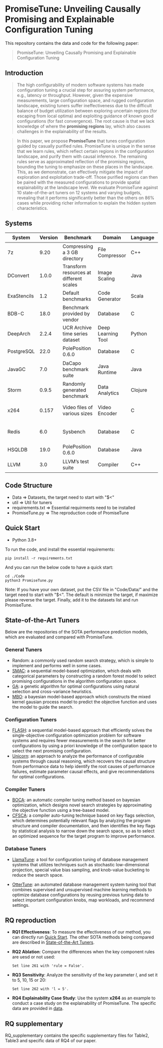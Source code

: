 
# PromiseTune: Unveiling Causally Promising and Explainable Configuration Tuning

This repository contains the data and code for the following paper: 
> PromiseTune: Unveiling Causally Promising and Explainable Configuration Tuning

## Introduction
> The high configurability of modern software systems has made configuration tuning a crucial step for assuring system performance, e.g., latency or throughput. However, given the expensive measurements, large configuration space, and rugged configuration landscape, existing tuners suffer ineffectiveness due to the difficult balance of budget utilization between exploring uncertain regions (for escaping from local optima) and exploiting guidance of known good configurations (for fast convergence). The root cause is that we lack knowledge of where the **promising regions** lay, which also causes challenges in the explainability of the results.

> In this paper, we propose **PromiseTune** that tunes configuration guided by casually purified rules. PromiseTune is unique in the sense that we learn rules, which reflect certain regions in the configuration landscape, and purify them with causal inference. The remaining rules serve as approximated reflection of the promising regions, bounding the tuning to emphasize on these places in the landscape. This, as we demonstrate, can effectively mitigate the impact of exploration and exploitation trade-off. Those purified regions can then be paired with the measured configurations to provide spatial explainability at the landscape level. We evaluate PromiseTune against 10 state-of-the-art tuners on 12 systems and varying budgets, revealing that it performs significantly better than the others on 86% cases while providing richer information to explain the hidden system characteristics.


## Systems

| System     | Version | Benchmark    | Domain            | Language | Performance         | $B/N$ | $S_{space}$    |
| ---------- | ------- | -------------------------------------------------- | ----------------- | -------- | ------------------- | ------------------------------ | ------------------------- |
| 7z         | 9.20    | Compressing a 3 GB directory                       | File Compressor   | C++      | Runtime (ms)        | 11/3                           | $1.68 \times 10^8$         |
| DConvert   | 1.0.0   | Transform resources at different scales            | Image Scaling     | Java     | Runtime (s)         | 17/1                           | $1.05 \times 10^7$         |
| ExaStencils| 1.2     | Default benchmarks                                 | Code Generator    | Scala    | Runtime (ms)        | 7/5                            | $1.61 \times 10^9$         |
| BDB-C      | 18.0    | Benchmark provided by vendor                       | Database          | C        | Latency (s)         | 16/0                           | $6.55 \times 10^4$         |
| DeepArch   | 2.2.4   | UCR Archive time series dataset                    | Deep Learning Tool| Python   | Runtime (min)       | 12/0                           | $4.10 \times 10^3$         |
| PostgreSQL | 22.0    | PolePosition 0.6.0                                 | Database          | C        | Runtime (ms)        | 6/3                            | $1.42 \times 10^9$         |
| JavaGC     | 7.0     | DaCapo benchmark suite                             | Java Runtime      | Java     | Runtime (ms)        | 12/23                          | $2.67 \times 10^{41}$      |
| Storm      | 0.9.5   | Randomly generated benchmark                       | Data Analytics    | Clojure  | Messages per Second | 12/0                           | $4.10 \times 10^{3}$       |
| x264       | 0.157   | Video files of various sizes                       | Video Encoder     | C        | Peak signal-to-noise ratio | 4/13                   | $6.43 \times 10^{26}$      |
| Redis      | 6.0     | Sysbench                                           | Database          | C        | Requests per second | 1/8                            | $5.78 \times 10^{16}$      |
| HSQLDB     | 19.0    | PolePosition 0.6.0                                 | Database          | Java     | Runtime (ms)        | 18/0                           | $2.62 \times 10^5$         |
| LLVM       | 3.0     | LLVM’s test suite                                  | Compiler          | C++      | Runtime (ms)        | 10/0                           | $1.02 \times 10^3$         |

## Code Structure
   - Data => Datasets, the target need to start with "$<"<br>
   - util => Util for tuners<br>
   - requirements.txt => Essential requirments need to be installed <br>
   - PromiseTune.py => The reproduction code of PromiseTune

##  <a name='quick-start'></a> Quick Start

* Python 3.8+

To run the code, and install the essential requirements: 
```
pip install -r requirements.txt
```

And you can run the below code to have a quick start:
```
cd ./Code
python3 PromiseTune.py
```
Note: If you have your own dataset, put the CSV file in "Code/Data/" and the target need to start with "$<". The default is minimize the target, if maximize please reverse the target. Finally, add it to the datasets list and run PromiseTune.


## <a name='tuners'></a>State-of-the-Art Tuners

Below are the repositories of the SOTA performance prediction models, which are evaluated and compared with PromiseTune.

### General Tuners
 - Random: a commonly used random search strategy, which is simple to implement and performs well in some cases.
 - [SMAC](https://github.com/automl/SMAC3): a sequential model-based optimization, which deals with categorical parameters by constructing a random forest model to select promising configurations in the algorithm configuration space.
 - [GA](https://github.com/jMetal/jMetalPy): a genetic algorithm for optimal configurations using natural selection and cross-variance heuristics.
 - [MBO](https://github.com/PKU-DAIR/open-box): a bayesian model-based approach which constructs the mixed kernel gausian process model to predict the objective function and uses the model to guide the search.


### Configuration Tuners
 - [FLASH](https://github.com/FlashRepo/Flash-SingleConfig): a sequential model-based approach that efficiently solves the single-objective configuration optimization problem for software systems and requires fewer measurements in the search for better configurations by using a priori knowledge of the configuration space to select the next promising configuration.
 - [Unicorn](https://github.com/softsys4ai/unicorn): an approach to analyze the performance of configurable systems through causal reasoning, which recovers the causal structure from performance data to help identify the root causes of performance failures, estimate parameter causal effects, and give recommendations for optimal configurations.

### Compiler Tuners
 - [BOCA](https://github.com/BOCA313/BOCA): an automatic compiler tuning method based on bayesian optimization, which designs novel search strategies by approximating the objective function using a tree-based model.
 - [CFSCA](https://github.com/zhumxxx/CFSCA): a compiler auto-tuning technique based on key flags selection, which determines potentially relevant flags by analyzing the program structure and compiler documentation, and then identifies the key flags by statistical analysis to narrow down the search space, so as to select an optimized sequence for the target program to improve performance.

### Database Tuners
 - [LlamaTune](https://github.com/uw-mad-dash/llamatune): a tool for configuration tuning of database management systems that utilizes techniques such as stochastic low-dimensional projection, special value bias sampling, and knob-value bucketing to reduce the search space.

 - [OtterTune](https://github.com/cmu-db/ottertune): an automated database management system tuning tool that combines supervised and unsupervised machine learning methods to optimize database configurations by reusing previous tuning data to select important configuration knobs, map workloads, and recommend settings.


## RQ reproduction
- **RQ1 Effectiveness**: To measure the effectiveness of our method, you can directly run [Quick Start](#quick-start). The other SOTA methods being compared are described in [State-of-the-Art Tuners](#tuners).

- **RQ2 Ablation**: Compare the differences when the key component rules are uesd or not used:

   ```Set line 261 with 'rule = False'.```

- **RQ3 Sensitivity**: Analyze the sensitivity of the key parameter $l$, and set it to 5, 10, 15 or 20:

   ```Set line 262 with 'l = 5'.```

- **RQ4 Explainability Case Study**: Use the system **x264** as an example to conduct a case study on the explainability of PromiseTune. The specific data are provided in [data](./RQ_supplementary/RQ4/rules_in_x264.txt).


##  RQ supplementary
RQ_supplementary contains the specific supplementary files for Table2, Table3 and specific data of RQ4 of our paper.